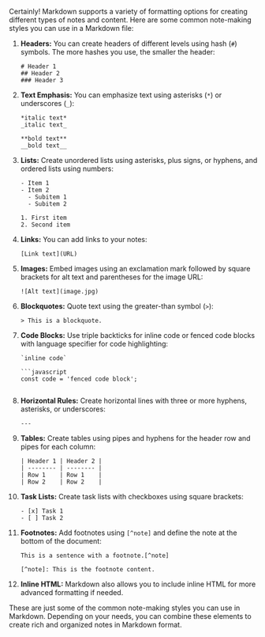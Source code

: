 Certainly! Markdown supports a variety of formatting options for creating different types of notes and content. Here are some common note-making styles you can use in a Markdown file:

1. **Headers:**
   You can create headers of different levels using hash (`#`) symbols. The more hashes you use, the smaller the header:
   ```
   # Header 1
   ## Header 2
   ### Header 3
   ```

2. **Text Emphasis:**
   You can emphasize text using asterisks (`*`) or underscores (`_`):
   ```
   *italic text*
   _italic text_

   **bold text**
   __bold text__
   ```

3. **Lists:**
   Create unordered lists using asterisks, plus signs, or hyphens, and ordered lists using numbers:
   ```
   - Item 1
   - Item 2
     - Subitem 1
     - Subitem 2

   1. First item
   2. Second item
   ```

4. **Links:**
   You can add links to your notes:
   ```
   [Link text](URL)
   ```

5. **Images:**
   Embed images using an exclamation mark followed by square brackets for alt text and parentheses for the image URL:
   ```
   ![Alt text](image.jpg)
   ```

6. **Blockquotes:**
   Quote text using the greater-than symbol (`>`):
   ```
   > This is a blockquote.
   ```

7. **Code Blocks:**
   Use triple backticks for inline code or fenced code blocks with language specifier for code highlighting:
   ```
   `inline code`

   ```javascript
   const code = 'fenced code block';
   ```
   ```

8. **Horizontal Rules:**
   Create horizontal lines with three or more hyphens, asterisks, or underscores:
   ```
   ---
   ```

9. **Tables:**
   Create tables using pipes and hyphens for the header row and pipes for each column:
   ```
   | Header 1 | Header 2 |
   | -------- | -------- |
   | Row 1    | Row 1    |
   | Row 2    | Row 2    |
   ```

10. **Task Lists:**
    Create task lists with checkboxes using square brackets:
    ```
    - [x] Task 1
    - [ ] Task 2
    ```

11. **Footnotes:**
    Add footnotes using `[^note]` and define the note at the bottom of the document:
    ```
    This is a sentence with a footnote.[^note]

    [^note]: This is the footnote content.
    ```

12. **Inline HTML:**
    Markdown also allows you to include inline HTML for more advanced formatting if needed.

These are just some of the common note-making styles you can use in Markdown. Depending on your needs, you can combine these elements to create rich and organized notes in Markdown format.